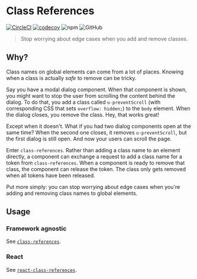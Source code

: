 # Class References

[![CircleCI](https://img.shields.io/circleci/project/github/simon360/class-references.svg)](https://circleci.com/gh/simon360/class-references)
[![codecov](https://img.shields.io/codecov/c/github/simon360/class-references.svg)](https://codecov.io/gh/simon360/class-references)
![npm](https://img.shields.io/npm/v/class-references.svg)
![GitHub](https://img.shields.io/github/license/simon360/class-references.svg)

> Stop worrying about edge cases when you add and remove classes.

## Why?

Class names on global elements can come from a lot of places. Knowing when a class is actually _safe_ to remove can be tricky.

Say you have a modal dialog component. When that component is shown, you might want to stop the user from scrolling the content behind the dialog. To do that, you add a class called `u-preventScroll` (with corresponding CSS that sets `overflow: hidden;`) to the `body` element. When the dialog closes, you remove the class. Hey, that works great!

Except when it doesn't. What if you had two dialog components open at the same time? When the second one closes, it removes `u-preventScroll`, but the first dialog is still open. And now your users can scroll the page.

Enter `class-references`. Rather than adding a class name to an element directly, a component can exchange a request to add a class name for a token from `class-references`. When a component is ready to remove that class, the component can release the token. The class only gets removed when all tokens have been released.

Put more simply: you can stop worrying about edge cases when you're adding and removing class names to global elements.

## Usage

### Framework agnostic

See [`class-references`](packages/class-references/README.md).

### React

See [`react-class-references`](packages/react-class-references/README.md).
